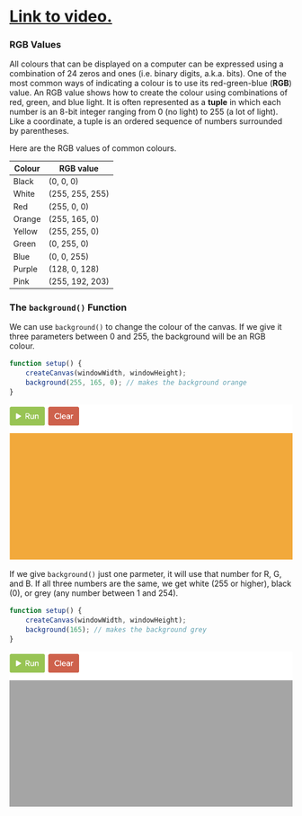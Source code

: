 # [Link to video.](https://www.youtube.com/watch?v=MiwZr4FYfok&list=PLVD25niNi0BkHx4xw7IW9oDaq5V0wJF7V)


### RGB Values

All colours that can be displayed on a computer can be expressed using a combination of 24 zeros and ones (i.e. binary digits, a.k.a. bits). One of the most common ways of indicating a colour is to use its red-green-blue (**RGB**) value. An RGB value shows how to create the colour using combinations of red, green, and blue light. It is often represented as a **tuple** in which each number is an 8-bit integer ranging from 0 (no light) to 255 (a lot of light). Like a coordinate, a tuple is an ordered sequence of numbers surrounded by parentheses.

Here are the RGB values of common colours.

| Colour | RGB value |
| --- | --- |
| Black  | (0, 0, 0) |
| White  | (255, 255, 255) |
| Red    | (255, 0, 0) |
| Orange | (255, 165, 0) |
| Yellow | (255, 255, 0)  |
| Green  | (0, 255, 0) |
| Blue   | (0, 0, 255) |
| Purple | (128, 0, 128) |
| Pink   | (255, 192, 203) |

### The `background()` Function

We can use `background()` to change the colour of the canvas. If we give it three parameters between 0 and 255, the background will be an RGB colour.

```javascript
function setup() {
    createCanvas(windowWidth, windowHeight);
    background(255, 165, 0); // makes the background orange
}
```

![](../../Images/background_orange.png)

If we give `background()` just one parmeter, it will use that number for R, G, and B. If all three numbers are the same, we get white (255 or higher), black (0), or grey (any number between 1 and 254).

```javascript
function setup() {
    createCanvas(windowWidth, windowHeight);
    background(165); // makes the background grey
}
```

![](../../Images/background_grey.png)
